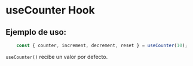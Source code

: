 # useCounter Hook

## Ejemplo de uso:
```javascript
    const { counter, increment, decrement, reset } = useCounter(10);
```

`useCounter()` recibe un valor por defecto.